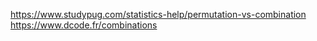 https://www.studypug.com/statistics-help/permutation-vs-combination  
https://www.dcode.fr/combinations
